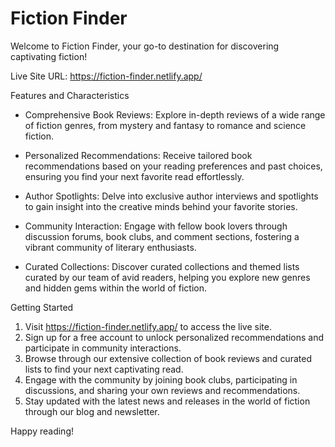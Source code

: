 # Fiction Finder

Welcome to Fiction Finder, your go-to destination for discovering captivating fiction!

Live Site URL: https://fiction-finder.netlify.app/

Features and Characteristics
* Comprehensive Book Reviews: Explore in-depth reviews of a wide range of fiction genres, from mystery and fantasy to romance and science fiction.

* Personalized Recommendations: Receive tailored book recommendations based on your reading preferences and past choices, ensuring you find your next favorite read effortlessly.

* Author Spotlights: Delve into exclusive author interviews and spotlights to gain insight into the creative minds behind your favorite stories.

* Community Interaction: Engage with fellow book lovers through discussion forums, book clubs, and comment sections, fostering a vibrant community of literary enthusiasts.

* Curated Collections: Discover curated collections and themed lists curated by our team of avid readers, helping you explore new genres and hidden gems within the world of fiction.

Getting Started
1. Visit https://fiction-finder.netlify.app/ to access the live site.
2. Sign up for a free account to unlock personalized recommendations and participate in community interactions.
3. Browse through our extensive collection of book reviews and curated lists to find your next captivating read.
4. Engage with the community by joining book clubs, participating in discussions, and sharing your own reviews and recommendations.
5. Stay updated with the latest news and releases in the world of fiction through our blog and newsletter.

Happy reading!